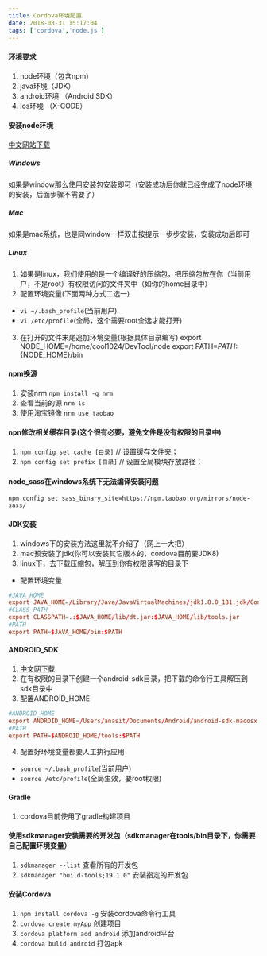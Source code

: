 ```yaml
---
title: Cordova环境配置
date: 2018-08-31 15:17:04
tags: ['cordova','node.js']
---
```


#### 环境要求
1. node环境（包含npm）
2. java环境（JDK）
3. android环境 （Android SDK）
4. ios环境 （X-CODE）

#### 安装node环境
[中文网站下载](http://nodejs.cn)

##### Windows
如果是window那么使用安装包安装即可（安装成功后你就已经完成了node环境的安装，后面步骤不需要了）

##### Mac
如果是mac系统，也是同window一样双击按提示一步步安装，安装成功后即可

##### Linux
1. 如果是linux，我们使用的是一个编译好的压缩包，把压缩包放在你（当前用户，不是root）有权限访问的文件夹中（如你的home目录中）
2. 配置环境变量(下面两种方式二选一)
* `vi ~/.bash_profile`(当前用户)
* `vi /etc/profile`(全局，这个需要root全选才能打开)

3. 在打开的文件末尾追加环境变量(根据具体目录编写)
export NODE_HOME=/home/cool1024/DevTool/node
export PATH=$PATH:${NODE_HOME}/bin

#### npm换源
1. 安装nrm
`npm install -g nrm`
2. 查看当前的源
`nrm ls`
3. 使用淘宝镜像
`nrm use taobao`

#### npn修改相关缓存目录(这个很有必要，避免文件是没有权限的目录中)
1. `npm config set cache [目录]` // 设置缓存文件夹；
2. `npm config set prefix [目录]` // 设置全局模块存放路径；

#### node_sass在windows系统下无法编译安装问题
`npm config set sass_binary_site=https://npm.taobao.org/mirrors/node-sass/`

#### JDK安装

1. windows下的安装方法这里就不介绍了（网上一大把）
2. mac预安装了jdk(你可以安装其它版本的，cordova目前要JDK8)
3. linux下，去下载压缩包，解压到你有权限读写的目录下
 * 配置环境变量 
 ```conf
 #JAVA_HOME
export JAVA_HOME=/Library/Java/JavaVirtualMachines/jdk1.8.0_181.jdk/Contents/Home
#CLASS_PATH
export CLASSPATH=.:$JAVA_HOME/lib/dt.jar:$JAVA_HOME/lib/tools.jar
#PATH
export PATH=$JAVA_HOME/bin:$PATH
 ```
#### ANDROID_SDK
1. [中文网下载](http://tools.android-studio.org)
2. 在有权限的目录下创建一个android-sdk目录，把下载的命令行工具解压到sdk目录中
3. 配置ANDROID_HOME
```conf
#ANDROID_HOME
export ANDROID_HOME=/Users/anasit/Documents/Android/android-sdk-macosx
#PATH
export PATH=$ANDROID_HOME/tools:$PATH
```
4. 配置好环境变量都要人工执行应用
 * `source ~/.bash_profile`(当前用户)
 * `source /etc/profile`(全局生效，要root权限)

#### Gradle
1. cordova目前使用了gradle构建项目


#### 使用sdkmanager安装需要的开发包（sdkmanager在tools/bin目录下，你需要自己配置环境变量）
1. `sdkmanager --list` 查看所有的开发包
2. `sdkmanager "build-tools;19.1.0"` 安装指定的开发包

#### 安装Cordova
1. `npm install cordova -g` 安装cordova命令行工具
2. `cordova create myApp` 创建项目
3. `cordova platform add android` 添加android平台
4. `cordova bulid android` 打包apk